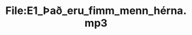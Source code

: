 ---
title: File:E1_Það_eru_fimm_menn_hérna.mp3
recording of: Það eru fimm menn hérna.
reading speed: slow
speaker: E
license: CC0
---